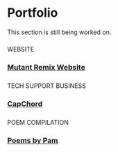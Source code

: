 <head>
    <title>Portfolio | Vale.Rocks</title>
    <meta property="og:title" content="Portfolio | Vale.Rocks"/>
    <meta name="description" content="The internet website of Declan Chidlow, known online as Vale. Within this digital domain, I document my thoughts, musings, and otherwise unhinged ramblings. I hope you stick around and find at least something intriguing here. I've put a lot of time into it. " />
    <meta property="og:description" content="The hippest site this side of MySpace." />
</head>

<style>
#portfolio {
	display: flex;
	flex-wrap: wrap;
	margin-bottom: 5rem;
	gap: 4%;
}

#portfolio div{
	border-bottom: 2px solid var(--bright_grey);
	flex-basis: 46%;
 	box-sizing: border-box;
	padding: 0.5rem 0;
	overflow: hidden;
	text-overflow: ellipsis;
}

#portfolio h3 {
	margin-bottom: 0.5rem;
}

#portfolio p {
	text-transform: uppercase;
	margin: 0;
}

@media (max-width: 1000px) {
#portfolio {
	flex-direction: column;
}

#portfolio div{
	width: 100%;
}
}
</style>

<h1 id="section">
    Portfolio
</h1>

This section is still being worked on.

<div id="portfolio">
  <div>

  Website
  ### [Mutant Remix Website](/portfolio/Mutant_Remix)
  </div>
  <div>

  Tech Support Business
  ### [CapChord](/portfolio/CapChord)
  </div>
  <div>

  Poem Compilation
  ### [Poems by Pam](/portfolio/poemsbypam)
  </div>
</div> 
